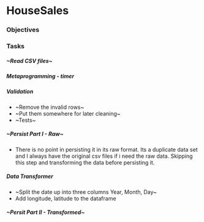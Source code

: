 # HouseSales

### Objectives

### Tasks
##### ~Read CSV files~

##### Metaprogramming - timer

##### Validation
* ~Remove the invalid rows~
* ~Put them somewhere for later cleaning~
* ~Tests~

##### ~Persist Part I - Raw~
* There is no point in persisting it in its raw format. Its a duplicate data set and I always have the original csv files if i need the raw data. Skipping this step and transforming the data before persisting it.

##### Data Transformer
* ~Split the date up into three columns Year, Month, Day~
* Add longitude, latitude to the dataframe

##### ~Persit Part II - Transformed~

